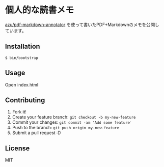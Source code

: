 # 個人的な読書メモ

[azu/pdf-markdown-annotator](https://github.com/azu/pdf-markdown-annotator "azu/pdf-markdown-annotator") を使って書いたPDF+Markdownのメモを公開しています。

## Installation

    $ bin/bootstrap

## Usage

Open index.html

## Contributing

1. Fork it!
2. Create your feature branch: `git checkout -b my-new-feature`
3. Commit your changes: `git commit -am 'Add some feature'`
4. Push to the branch: `git push origin my-new-feature`
5. Submit a pull request :D

## License

MIT
